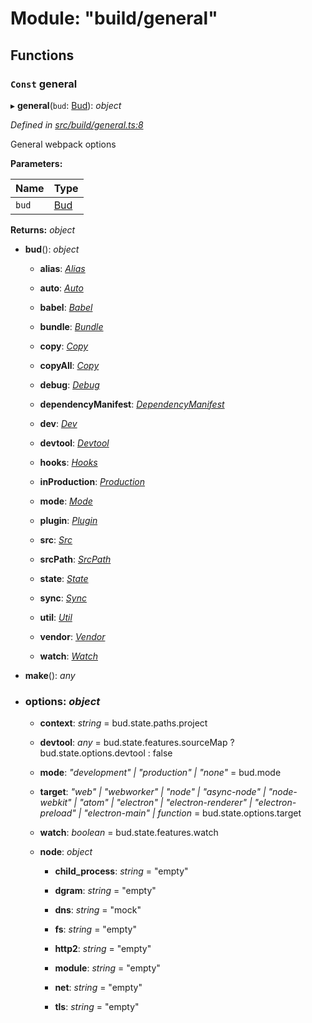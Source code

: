 # Module: "build/general"

## Functions

### `Const` general

▸ **general**(`bud`: [Bud](_bud_util_types_.md#bud)): *object*

*Defined in [src/build/general.ts:8](https://github.com/roots/bud-support/blob/bd00b72/src/build/general.ts#L8)*

General webpack options

**Parameters:**

Name | Type |
------ | ------ |
`bud` | [Bud](_bud_util_types_.md#bud) |

**Returns:** *object*

* **bud**(): *object*

  * **alias**: *[Alias](_bud_api_types_.md#alias)*

  * **auto**: *[Auto](_bud_api_types_.md#auto)*

  * **babel**: *[Babel](_bud_api_types_.md#babel)*

  * **bundle**: *[Bundle](_bud_api_types_.md#bundle)*

  * **copy**: *[Copy](_bud_state_types_.md#copy)*

  * **copyAll**: *[Copy](_bud_state_types_.md#copy)*

  * **debug**: *[Debug](_bud_api_types_.md#debug)*

  * **dependencyManifest**: *[DependencyManifest](_bud_api_types_.md#dependencymanifest)*

  * **dev**: *[Dev](_bud_state_types_.md#dev)*

  * **devtool**: *[Devtool](_bud_api_types_.md#devtool)*

  * **hooks**: *[Hooks](_bud_hooks_types_.md#hooks)*

  * **inProduction**: *[Production](_bud_types_.md#production)*

  * **mode**: *[Mode](_bud_types_.md#mode)*

  * **plugin**: *[Plugin](_bud_plugin_types_.md#plugin)*

  * **src**: *[Src](_bud_api_types_.md#src)*

  * **srcPath**: *[SrcPath](_bud_api_types_.md#srcpath)*

  * **state**: *[State](_bud_state_types_.md#state)*

  * **sync**: *[Sync](_bud_api_types_.md#sync)*

  * **util**: *[Util](_bud_util_types_.md#util)*

  * **vendor**: *[Vendor](_bud_state_types_.md#vendor)*

  * **watch**: *[Watch](_bud_api_types_.md#watch)*

* **make**(): *any*

* ### **options**: *object*

  * **context**: *string* = bud.state.paths.project

  * **devtool**: *any* = bud.state.features.sourceMap
      ? bud.state.options.devtool
      : false

  * **mode**: *"development" | "production" | "none"* = bud.mode

  * **target**: *"web" | "webworker" | "node" | "async-node" | "node-webkit" | "atom" | "electron" | "electron-renderer" | "electron-preload" | "electron-main" | function* = bud.state.options.target

  * **watch**: *boolean* = bud.state.features.watch

  * **node**: *object*

    * **child_process**: *string* = "empty"

    * **dgram**: *string* = "empty"

    * **dns**: *string* = "mock"

    * **fs**: *string* = "empty"

    * **http2**: *string* = "empty"

    * **module**: *string* = "empty"

    * **net**: *string* = "empty"

    * **tls**: *string* = "empty"
